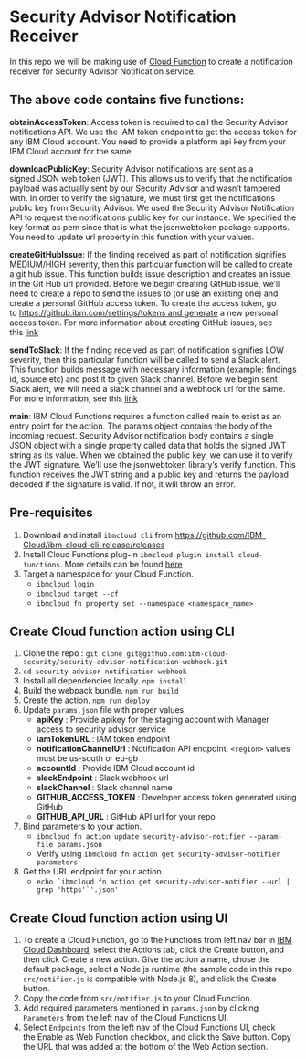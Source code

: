 # Security Advisor Notification Receiver

In this repo we will be making use of [Cloud Function](https://cloud.ibm.com/docs/openwhisk/index.html#index) to create a notification receiver for Security Advisor Notification service.

## The above code contains five functions:
**obtainAccessToken**:
Access token is required to call the Security Advisor notifications API. We use the IAM token 
endpoint to get the access token for any IBM Cloud account. You need to provide a platform api key 
from your IBM Cloud account for the same.

**downloadPublicKey**:
Security Advisor notifications are sent as a signed JSON web token (JWT). This allows us to verify that the notification payload was actually sent by our Security Advisor and wasn’t tampered with. In order to verify the signature, we must first get the notifications public key from Security Advisor. We used the Security Advisor Notification API to request the notifications public key for our instance. We specified the key format as pem since that is what the jsonwebtoken package supports. You need to update url property in this function with your values.

**createGitHubIssue**:
If the finding received as part of notification signifies MEDIUM/HIGH severity, then this particular function will be called to create a git hub issue. This function builds issue description and creates an issue in the Git Hub url provided. Before we begin creating GitHub issue, we’ll need to create a repo to send the issues to (or use an existing one) and create a personal GitHub access token. To create the access token, go to https://github.ibm.com/settings/tokens and generate a new personal access token. For more information about creating GitHub issues, see this [link](https://developer.github.com/v3/issues/#create-an-issue)

**sendToSlack**: 
If the finding received as part of notification signifies LOW severity, then this particular function will be called to send a Slack alert. This function builds message with necessary information (example: findings id, source etc) and post it to given Slack channel. Before we begin sent Slack alert, we will need a slack channel and a webhook url for the same. For more information, see this [link](https://api.slack.com/incoming-webhooks#create_a_webhook)

**main**:
IBM Cloud Functions requires a function called main to exist as an entry point for the action. The params object contains the body of the incoming request. Security Advisor notification body contains a single JSON object with a single property called data that holds the signed JWT string as its value.
When we obtained the public key, we can use it to verify the JWT signature. We’ll use the jsonwebtoken library’s verify function. This function receives the JWT string and a public key and returns the payload decoded if the signature is valid. If not, it will throw an error.

## Pre-requisites
1. Download and install `ibmcloud cli` from https://github.com/IBM-Cloud/ibm-cloud-cli-release/releases
2. Install Cloud Functions plug-in `ibmcloud plugin install cloud-functions`. More details can be found [here](https://cloud.ibm.com/openwhisk/learn/cli)
3. Target a namespace for your Cloud Function.     
   - `ibmcloud login`
   - `ibmcloud target --cf`
   - `ibmcloud fn property set --namespace <namespace_name>`

## Create Cloud function action using CLI

1. Clone the repo : `git clone git@github.com:ibm-cloud-security/security-advisor-notification-webhook.git`
2. `cd security-advisor-notification-webhook`
3. Install all dependencies locally. `npm install`
4. Build the webpack bundle. `npm run build`
5. Create the action. `npm run deploy`
6. Update `params.json` file  with proper values.       
   - **apiKey** : Provide apikey for the staging account with Manager access to security advisor service
   - **iamTokenURL** : IAM token endpoint
   - **notificationChannelUrl** : Notification API endpoint, `<region>` values must be us-south or eu-gb
   - **accountId** : Provide IBM Cloud account id
   - **slackEndpoint** : Slack webhook url
   - **slackChannel** : Slack channel name
   - **GITHUB_ACCESS_TOKEN** : Developer access token generated using GitHub
   - **GITHUB_API_URL** : GitHub API url for your repo
7. Bind parameters to your action.   
   - `ibmcloud fn action update security-advisor-notifier --param-file params.json`
   - Verify using `ibmcloud fn action get security-advisor-notifier parameters`
8. Get the URL endpoint for your action.
   - ```echo `ibmcloud fn action get security-advisor-notifier --url | grep 'https'`'.json'```


 ## Create Cloud function action using UI

 1. To create a Cloud Function, go to the Functions from left nav bar in [IBM Cloud Dashboard](https://cloud.ibm.com/), select the Actions tab, click the Create button, and then click Create a new action. Give the action a name, chose the default package, select a Node.js runtime (the sample code in this repo `src/notifier.js` is compatible with Node.js 8), and click the Create button.
 2. Copy the code from `src/notifier.js` to your Cloud Function.
 3. Add required parameters mentioned in `params.json` by clicking `Parameters` from the left nav of the Cloud Functions UI.
 4. Select `Endpoints` from the left nav of the Cloud Functions UI, check the Enable as Web Function checkbox, and click the Save button. Copy the URL that was added at the bottom of the Web Action section.
  
